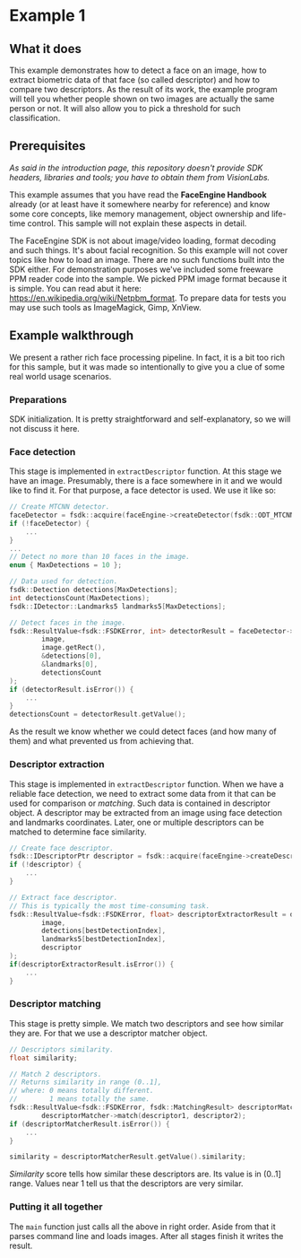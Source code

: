 # Example 1
## What it does
This example demonstrates how to detect a face on an image, how to extract biometric data
of that face (so called descriptor) and how to compare two descriptors. As the result of its work,
the example program will tell you whether people shown on two images are actually the same person or not.
It will also allow you to pick a threshold for such classification.

## Prerequisites
*As said in the introduction page, this repository doesn't provide SDK headers, libraries
and tools; you have to obtain them from VisionLabs.*

This example assumes that you have read the **FaceEngine Handbook** already
(or at least have it somewhere nearby for reference) and know some core concepts,
like memory management, object ownership and life-time control. This sample will not explain
these aspects in detail.

The FaceEngine SDK is not about image/video loading, format decoding and such things.
It's about facial recognition. So this example will not cover topics like how to load an image.
There are no such functions built into the SDK either. For demonstration purposes we've
included some freeware PPM reader code into the sample. We picked PPM image format because
it is simple. You can read abut it here: https://en.wikipedia.org/wiki/Netpbm_format.
To prepare data for tests you may use such tools as ImageMagick, Gimp, XnView.

## Example walkthrough
We present a rather rich face processing pipeline. In fact, it is a bit too rich for this
sample, but it was made so intentionally to give you a clue of some real world usage scenarios.

### Preparations
SDK initialization. It is pretty straightforward
and self-explanatory, so we will not discuss it here.

### Face detection
This stage is implemented in ```extractDescriptor``` function.
At this stage we have an image. Presumably, there is a face somewhere in it and we would
like to find it. For that purpose, a face detector is used. We use it like so:
```C++
// Create MTCNN detector.
faceDetector = fsdk::acquire(faceEngine->createDetector(fsdk::ODT_MTCNN));
if (!faceDetector) {
    ...
}
...
// Detect no more than 10 faces in the image.
enum { MaxDetections = 10 };

// Data used for detection.
fsdk::Detection detections[MaxDetections];
int detectionsCount(MaxDetections);
fsdk::IDetector::Landmarks5 landmarks5[MaxDetections];

// Detect faces in the image.
fsdk::ResultValue<fsdk::FSDKError, int> detectorResult = faceDetector->detect(
        image,
        image.getRect(),
        &detections[0],
        &landmarks[0],
        detectionsCount
);
if (detectorResult.isError()) {
    ...
}
detectionsCount = detectorResult.getValue();
```
As the result we know whether we could detect faces (and how many of them) and what prevented us
from achieving that.

### Descriptor extraction
This stage is implemented in ```extractDescriptor``` function.
When we have a reliable face detection, we need to extract some data from it that can be used
for comparison or *matching*. Such data is contained in descriptor object. A descriptor may be
extracted from an image using face detection and landmarks coordinates. Later, one or multiple
descriptors can be matched to determine face similarity.
```C++
// Create face descriptor.
fsdk::IDescriptorPtr descriptor = fsdk::acquire(faceEngine->createDescriptor());
if (!descriptor) {
    ...
}

// Extract face descriptor.
// This is typically the most time-consuming task.
fsdk::ResultValue<fsdk::FSDKError, float> descriptorExtractorResult = descriptorExtractor->extract(
        image,
        detections[bestDetectionIndex],
        landmarks5[bestDetectionIndex],
        descriptor
);
if(descriptorExtractorResult.isError()) {
    ...
}
```

### Descriptor matching
This stage is pretty simple. We match two descriptors and see how similar they are.
For that we use a descriptor matcher object.
```C++
// Descriptors similarity.
float similarity;

// Match 2 descriptors.
// Returns similarity in range (0..1],
// where: 0 means totally different.
//        1 means totally the same.
fsdk::ResultValue<fsdk::FSDKError, fsdk::MatchingResult> descriptorMatcherResult =
        descriptorMatcher->match(descriptor1, descriptor2);
if (descriptorMatcherResult.isError()) {
    ...
}

similarity = descriptorMatcherResult.getValue().similarity;
```
*Similarity* score tells how similar these descriptors are. Its value is in (0..1] range.
Values near 1 tell us that the descriptors are very similar.

### Putting it all together
The ```main``` function just calls all the above in right order. Aside from that it parses
command line and loads images. After all stages finish it writes the result.
